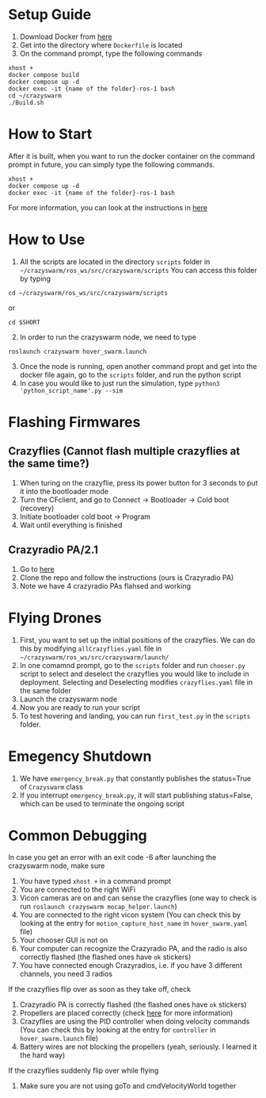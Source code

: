# Setup Guide
1. Download Docker from [here](https://docs.docker.com/engine/install/ubuntu/)
2. Get into the directory where `Dockerfile` is located
3. On the command prompt, type the following commands
```
xhost +
docker compose build
docker compose up -d
docker exec -it {name of the folder}-ros-1 bash
cd ~/crazyswarm
./Build.sh
```
# How to Start
After it is built, when you want to run the docker container on the command prompt in future, you can simply type the following commands.
```
xhost +
docker compose up -d
docker exec -it {name of the folder}-ros-1 bash
```

For more information, you can look at the instructions in [here](https://crazyswarm.readthedocs.io/en/latest/installation.html)
# How to Use
1. All the scripts are located in the directory `scripts` folder in `~/crazyswarm/ros_ws/src/crazyswarm/scripts`
You can access this folder by typing 
```
cd ~/crazyswarm/ros_ws/src/crazyswarm/scripts
```
or
```
cd $SHORT
```

2. In order to run the crazyswarm node, we need to type
```
roslaunch crazyswarm hover_swarm.launch
```
3. Once the node is running, open another command propt and get into the docker file again, go to the `scripts` folder, and run the python script
4. In case you would like to just run the simulation, type `python3 'python_script_name'.py --sim`

# Flashing Firmwares 
## Crazyflies (Cannot flash multiple crazyflies at the same time?)
1. When turing on the crazyflie, press its power button for 3 seconds to put it into the bootloader mode
2. Turn the CFclient, and go to Connect -> Bootloader -> Cold boot (recovery)
3. Initiate bootloader cold boot -> Program
4. Wait until everything is finished

## Crazyradio PA/2.1
1. Go to [here](https://github.com/bitcraze/crazyradio-firmware)
2. Clone the repo and follow the instructions (ours is Crazyradio PA)
3. Note we have 4 crazyradio PAs flahsed and working

# Flying Drones
1. First, you want to set up the initial positions of the crazyflies. We can do this by modifying `allCrazyflies.yaml` file in `~/crazyswarm/ros_ws/src/crazyswarm/launch/` 
2. In one comamnd prompt, go to the `scripts` folder and run `chooser.py` script to select and deselect the crazyflies you would like to include in deployment. Selecting and Deselecting modifies `crazyflies.yaml` file in the same folder
3. Launch the crazyswarm node 
4. Now you are ready to run your script
5. To test hovering and landing, you can run `first_test.py` in the `scripts` folder.

# Emegency Shutdown
1. We have `emergency_break.py` that constantly publishes the status=True of `Crazyswarm` class
2. If you interrupt `emergency_break.py`, it will start publishing status=False, which can be used to terminate the ongoing script


# Common Debugging
In case you get an error with an exit code -6 after launching the crazyswarm node, make sure 
1. You have typed ```xhost +``` in a command prompt
2. You are connected to the right WiFi
3. Vicon cameras are on and can sense the crazyflies (one way to check is run `roslaunch crazyswarm mocap_helper.launch`)
4. You are connected to the right vicon system (You can check this by looking at the entry for `motion_capture_host_name` in `hover_swarm.yaml` file)
5. Your chooser GUI is not on
6. Your computer can recognize the Crazyradio PA, and the radio is also correctly flashed (the flashed ones have `ok` stickers)
7. You have connected enough Crazyradios, i.e. if you have 3 different channels, you need 3 radios

If the crazyflies flip over as soon as they take off, check 
1. Crazyradio PA is correctly flashed (the flashed ones have `ok` stickers)
2. Propellers are placed correctly (check [here](https://www.bitcraze.io/documentation/tutorials/getting-started-with-crazyflie-2-x/) for more information)
3. Crazyflies are using the PID controller when doing velocity commands (You can check this by looking at the entry for `controller` in `hover_swarm.launch` file)
4. Battery wires are not blocking the propellers (yeah, seriously. I learned it the hard way)

If the crazyflies suddenly flip over while flying
1. Make sure you are not using goTo and cmdVelocityWorld together
